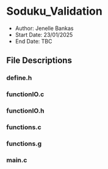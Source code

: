 # Soduku_Validation

- Author: Jenelle Bankas 
- Start Date: 23/01/2025
- End Date: TBC 

## File Descriptions 

### define.h
### functionIO.c
### functionIO.h
### functions.c
### functions.g
### main.c